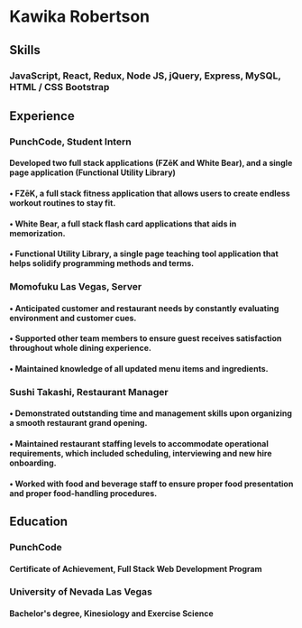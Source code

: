 <!--
**kawikarob/kawikarob** is a ✨ _special_ ✨ repository because its `README.md` (this file) appears on your GitHub profile.

Here are some ideas to get you started:

- 🔭 I’m currently working on ...
- 🌱 I’m currently learning ...
- 👯 I’m looking to collaborate on ...
- 🤔 I’m looking for help with ...
- 💬 Ask me about ...
- 📫 How to reach me: ...
- 😄 Pronouns: ...
- ⚡ Fun fact: ...
-->

# Kawika Robertson

## Skills 

### JavaScript, React, Redux, Node JS, jQuery, Express, MySQL, HTML / CSS Bootstrap


## Experience

### PunchCode, Student Intern
#### Developed two full stack applications (FZēK and White Bear), and a single page application (Functional Utility Library)
####  • FZēK, a full stack fitness application that allows users to create endless workout routines to stay fit.
####  • White Bear, a full stack flash card applications that aids in memorization.
####  • Functional Utility Library, a single page teaching tool application that helps solidify programming methods and terms.

### Momofuku Las Vegas, Server
#### • Anticipated customer and restaurant needs by constantly evaluating environment and customer cues.
#### • Supported other team members to ensure guest receives satisfaction throughout whole dining experience.
#### • Maintained knowledge of all updated menu items and ingredients.

### Sushi Takashi, Restaurant Manager
#### • Demonstrated outstanding time and management skills upon organizing a smooth restaurant grand opening.
#### • Maintained restaurant staffing levels to accommodate operational requirements, which included scheduling, interviewing and new hire onboarding.
#### • Worked with food and beverage staff to ensure proper food presentation and proper food-handling procedures.

## Education
### PunchCode 
#### Certificate of Achievement, Full Stack Web Development Program
### University of Nevada Las Vegas
#### Bachelor's degree, Kinesiology and Exercise Science

